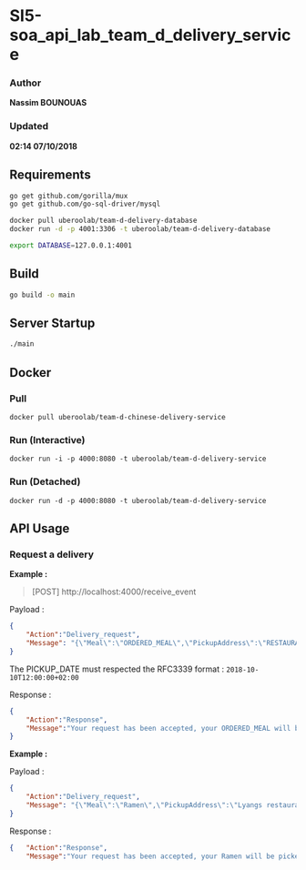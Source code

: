 # SI5-soa_api_lab_team_d_delivery_service


### Author
__Nassim BOUNOUAS__
### Updated
__02:14 07/10/2018__


## Requirements

```bash
go get github.com/gorilla/mux
go get github.com/go-sql-driver/mysql

docker pull uberoolab/team-d-delivery-database
docker run -d -p 4001:3306 -t uberoolab/team-d-delivery-database

export DATABASE=127.0.0.1:4001
```

## Build

```bash
go build -o main
```
## Server Startup

```bash
./main
```

## Docker

### Pull
`docker pull uberoolab/team-d-chinese-delivery-service`

### Run (Interactive)
`docker run -i -p 4000:8080 -t uberoolab/team-d-delivery-service`

### Run (Detached)
`docker run -d -p 4000:8080 -t uberoolab/team-d-delivery-service`

## API Usage

### Request a delivery

__Example :__

> [POST] http://localhost:4000/receive_event

Payload :
```json
{
    "Action":"Delivery_request",
    "Message": "{\"Meal\":\"ORDERED_MEAL\",\"PickupAddress\":\"RESTAURANT_ADRESS\",\"PickUpDate\":\"PICKUP_DATE\",\"Client\":\"CLIENT_NAME\",\"DeliveryAdress\":\"DELIVERY_ADRESS\"}"
}
```
The PICKUP_DATE must respected the RFC3339 format : ```2018-10-10T12:00:00+02:00```

Response :
```json
{
    "Action":"Response",
    "Message":"Your request has been accepted, your ORDERED_MEAL will be picked up from RESTAURANT_ADRESS at PICKUP_DATE and delivered to DELIVERY_ADRESS"
}
```

__Example :__

Payload :
```json
{
    "Action":"Delivery_request",
    "Message": "{\"Meal\":\"Ramen\",\"PickupAddress\":\"Lyangs restaurant\",\"PickUpDate\":\"2018-10-10T12:00:00+02:00\",\"Client\":\"Philippe C.\",\"DeliveryAdress\":\"Polytech Nice Sophia\"}"
}
```

Response :
```json
{   "Action":"Response",
    "Message":"Your request has been accepted, your Ramen will be picked up from Lyangs restaurant at 2018-10-10T12:00:00+02:00 and delivered to Polytech Nice Sophia"}
```